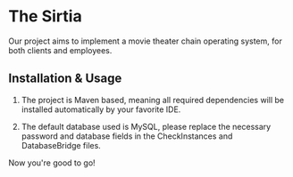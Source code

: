 # The Sirtia

Our project aims to implement a movie theater chain operating system, for both clients and employees.

## Installation & Usage

1. The project is Maven based, meaning all required dependencies will be installed automatically by your favorite IDE.

2. The default database used is MySQL, please replace the necessary password and database fields in the CheckInstances and DatabaseBridge files. 

Now you're good to go!
